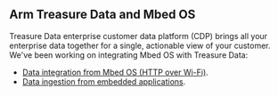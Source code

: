 ## Arm Treasure Data and Mbed OS

Treasure Data enterprise customer data platform (CDP) brings all your enterprise data together for a single, actionable view of your customer. We've been working on integrating Mbed OS with Treasure Data:

* [Data integration from Mbed OS (HTTP over Wi-Fi)](https://support.treasuredata.com/hc/en-us/articles/360012567313).
* [Data ingestion from embedded applications](https://support.treasuredata.com/hc/en-us/articles/360000691168).
